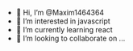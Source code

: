 - 👋 Hi, I’m @Maxim1464364
- 👀 I’m interested in javascript
- 🌱 I’m currently learning react
- 💞️ I’m looking to collaborate on ...
